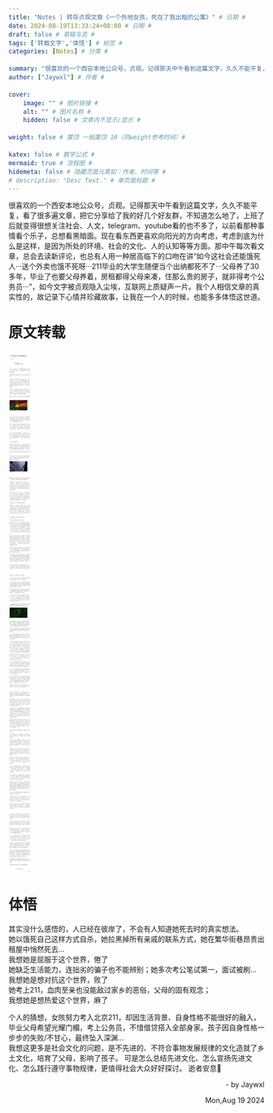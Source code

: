 ```yaml
---
title: "Notes | 转存贞观文章《一个外地女孩，死在了我出租的公寓》" # 日期 #
date: 2024-08-19T13:33:24+08:00 # 日期 #
draft: false # 草稿与否 #
tags: ['转载文字','体悟'] # 标签 #
categories: [Notes] # 分类 #

summary: "很喜欢的一个西安本地公众号，贞观。记得那天中午看到这篇文字，久久不能平复，看了很多遍包括评论。如今文字被贞观隐入尘埃，互联网上质疑声一片。我个人相信文章的真实性，故记录下心情并珍藏文字..." # 文章简介 #
author: ["Jaywxl"] # 作者 #

cover:
    image: "" # 图片链接 #
    alt: "" # 图片名称 #
    hidden: false # 文章内不显示/显示 #

weight: false # 置顶 一般置顶 10（同weight参考时间）#

katex: false # 数学公式 #
mermaid: true # 流程图 #
hidemeta: false # 隐藏页面元素如：作者、时间等 #
# description: "Desc Text." # 单页面标题 #
---
```


很喜欢的一个西安本地公众号，贞观。记得那天中午看到这篇文字，久久不能平复，看了很多遍文章，把它分享给了我的好几个好友群，不知道怎么地了，上班了后就变得很想关注社会、人文，telegram、youtube看的也不多了，以前看那种事情看个乐子，总想看黑暗面。现在看东西更喜欢向阳光的方向考虑，考虑到底为什么是这样，是因为所处的环境、社会的文化、人的认知等等方面。那中午每次看文章，总会去读新评论，也总有人用一种居高临下的口吻在讲“如今这社会还能饿死人···送个外卖也饿不死呀···211毕业的大学生随便当个出纳都死不了···父母养了30多年，毕业了也要父母养着，房租都得父母来凑，住那么贵的房子，就非得考个公务员···”，如今文字被贞观隐入尘埃，互联网上质疑声一片。我个人相信文章的真实性的，故记录下心情并珍藏故事，让我在一个人的时候，也能多多体悟这世道。

# 原文转载
<img src='/img_waidinvhai/image.png' title='贞观原文'>

# 体悟
其实没什么感悟的，人已经在彼岸了，不会有人知道她死去时的真实想法。  
她以饿死自己这样方式自杀，她拉黑掉所有亲戚的联系方式，她在繁华街巷昂贵出租屋中悄然死去...  
我想她是屈服于这个世界，倦了  
她缺乏生活能力，连拙劣的骗子也不能辨别；她多次考公笔试第一，面试被刷...  
我想她是想对抗这个世界，败了  
她考上211，血肉至亲也没能敌过家乡的恶俗，父母的固有观念；  
我想她是想热爱这个世界，麻了  


个人的猜想，女陔努力考入北京211，却因生活背景、自身性格不能很好的融入，毕业父母希望光耀门楣，考上公务员，不惜借贷搭入全部身家。孩子因自身性格一步步的失败/不甘心，最终坠入深渊...  
我想这更多是社会文化的问题，是不先进的、不符合事物发展规律的文化造就了乡土文化，培育了父母，影响了孩子。
可是怎么总结先进文化、怎么宣扬先进文化、怎么践行遵守事物规律，更值得社会大众好好探讨。
逝者安息🙏
<p align="right" > - by Jaywxl</p>
<p align="right" > Mon,Aug 19 2024 </p>